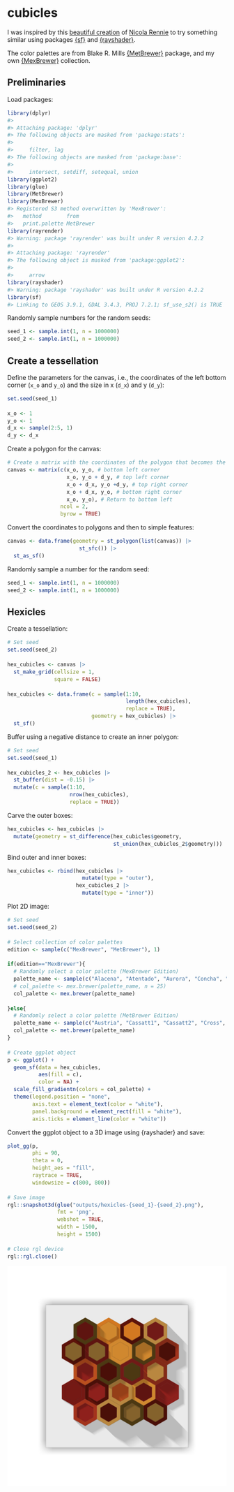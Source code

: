 
<!-- README.md is generated from README.Rmd. Please edit that file -->

# cubicles

<!-- badges: start -->
<!-- badges: end -->

I was inspired by this [beautiful
creation](https://mastodon.online/@nrennie@fosstodon.org/109389979155033662)
of [Nicola Rennie](https://mastodon.online/@nrennie@fosstodon.org) to
try something similar using packages
[{sf}](https://r-spatial.github.io/sf/) and
[{rayshader}](https://www.rayshader.com/).

The color palettes are from Blake R. Mills
[{MetBrewer}](https://github.com/BlakeRMills/MetBrewer) package, and my
own [{MexBrewer}](https://paezha.github.io/MexBrewer/) collection.

## Preliminaries

Load packages:

``` r
library(dplyr)
#> 
#> Attaching package: 'dplyr'
#> The following objects are masked from 'package:stats':
#> 
#>     filter, lag
#> The following objects are masked from 'package:base':
#> 
#>     intersect, setdiff, setequal, union
library(ggplot2)
library(glue)
library(MetBrewer)
library(MexBrewer)
#> Registered S3 method overwritten by 'MexBrewer':
#>   method        from     
#>   print.palette MetBrewer
library(rayrender)
#> Warning: package 'rayrender' was built under R version 4.2.2
#> 
#> Attaching package: 'rayrender'
#> The following object is masked from 'package:ggplot2':
#> 
#>     arrow
library(rayshader)
#> Warning: package 'rayshader' was built under R version 4.2.2
library(sf)
#> Linking to GEOS 3.9.1, GDAL 3.4.3, PROJ 7.2.1; sf_use_s2() is TRUE
```

Randomly sample numbers for the random seeds:

``` r
seed_1 <- sample.int(1, n = 1000000)
seed_2 <- sample.int(1, n = 1000000)
```

## Create a tessellation

Define the parameters for the canvas, i.e., the coordinates of the left
bottom corner (`x_o` and `y_o`) and the size in x (`d_x`) and y (`d_y`):

``` r
set.seed(seed_1)

x_o <- 1
y_o <- 1
d_x <- sample(2:5, 1)
d_y <- d_x
```

Create a polygon for the canvas:

``` r
# Create a matrix with the coordinates of the polygon that becomes the canvas
canvas <- matrix(c(x_o, y_o, # bottom left corner
                   x_o, y_o + d_y, # top left corner
                   x_o + d_x, y_o +d_y, # top right corner 
                   x_o + d_x, y_o, # bottom right corner
                   x_o, y_o), # Return to bottom left
                 ncol = 2,
                 byrow = TRUE)
```

Convert the coordinates to polygons and then to simple features:

``` r
canvas <- data.frame(geometry = st_polygon(list(canvas)) |> 
                       st_sfc()) |> 
  st_as_sf()
```

Randomly sample a number for the random seed:

``` r
seed_1 <- sample.int(1, n = 1000000)
seed_2 <- sample.int(1, n = 1000000)
```

## Hexicles

Create a tessellation:

``` r
# Set seed
set.seed(seed_2)

hex_cubicles <- canvas |>
  st_make_grid(cellsize = 1,
               square = FALSE)

hex_cubicles <- data.frame(c = sample(1:10, 
                                      length(hex_cubicles), 
                                      replace = TRUE),
                           geometry = hex_cubicles) |>
  st_sf()
```

Buffer using a negative distance to create an inner polygon:

``` r
# Set seed
set.seed(seed_1)

hex_cubicles_2 <- hex_cubicles |>
  st_buffer(dist = -0.15) |>
  mutate(c = sample(1:10, 
                    nrow(hex_cubicles), 
                    replace = TRUE))
```

Carve the outer boxes:

``` r
hex_cubicles <- hex_cubicles |>
  mutate(geometry = st_difference(hex_cubicles$geometry,
                                  st_union(hex_cubicles_2$geometry)))
```

Bind outer and inner boxes:

``` r
hex_cubicles <- rbind(hex_cubicles |>
                        mutate(type = "outer"),
                      hex_cubicles_2 |>
                        mutate(type = "inner"))
```

Plot 2D image:

``` r
# Set seed
set.seed(seed_2)

# Select collection of color palettes
edition <- sample(c("MexBrewer", "MetBrewer"), 1)

if(edition=="MexBrewer"){
  # Randomly select a color palette (MexBrewer Edition)
  palette_name <- sample(c("Alacena", "Atentado", "Aurora", "Concha", "Frida", "Revolucion", "Ronda", "Tierra"), 1)
  # col_palette <- mex.brewer(palette_name, n = 25)
  col_palette <- mex.brewer(palette_name)
  
}else{
  # Randomly select a color palette (MetBrewer Edition)
  palette_name <- sample(c("Austria", "Cassatt1", "Cassatt2", "Cross", "Degas", "Derain", "Egypt", "Gauguin", "Greek", "Hiroshige", "Hokusai1", "Hokusai2", "Hokusai3", "Homer1", "Homer2", "Ingres", "Isfahan1", "Isfahan2", "Juarez", "Klimt", "Lakota", "Manet", "Monet", "Moreau", "Morgenstern", "Nattier", "Navajo", "NewKingdom", "Nizami", "OKeeffe1", "OKeeffe2", "Peru1", "Peru2", "Pillement", "Pissaro", "Redon", "Renoir", "Robert", "Signac", "Stevens", "Tara", "Thomas", "Tiepolo", "Troy", "Tsimshian", "VanGogh1", "VanGogh2", 'VanGogh3', "Veronese", "Wissing"), 1)
  col_palette <- met.brewer(palette_name)
}

# Create ggplot object
p <- ggplot() +
  geom_sf(data = hex_cubicles,
          aes(fill = c),
          color = NA) +
  scale_fill_gradientn(colors = col_palette) +
  theme(legend.position = "none",
        axis.text = element_text(color = "white"),
        panel.background = element_rect(fill = "white"),
        axis.ticks = element_line(color = "white"))
```

Convert the ggplot object to a 3D image using {rayshader} and save:

``` r
plot_gg(p,
        phi = 90,
        theta = 0,
        height_aes = "fill",
        raytrace = TRUE,
        windowsize = c(800, 800))

# Save image
rgl::snapshot3d(glue("outputs/hexicles-{seed_1}-{seed_2}.png"),
                fmt = 'png',
                webshot = TRUE,
                width = 1500,
                height = 1500)

# Close rgl device
rgl::rgl.close()
```

![](outputs/hexicles-131033-525302.png)<!-- -->
